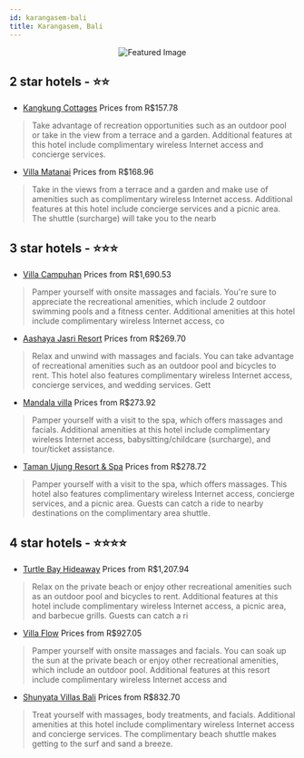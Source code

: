 ```yaml
---
id: karangasem-bali
title: Karangasem, Bali
---
```


<center><img src="https://i.travelapi.com/hotels/6000000/5990000/5985000/5984918/b2ed713b_z.jpg" alt="Featured Image" /></center>


##  2 star hotels - ⭐️⭐️

-    [Kangkung Cottages](https://us.hurb.com/hotels/karangasem/kangkung-cottages-JNP-JP395065?cmp=18055) Prices from R$157.78
   > Take advantage of recreation opportunities such as an outdoor pool or take in the view from a terrace and a garden. Additional features at this hotel include complimentary wireless Internet access and concierge services.
-    [Villa Matanai](https://us.hurb.com/hotels/karangasem/villa-matanai-JNP-JP908642?cmp=18055) Prices from R$168.96
   > Take in the views from a terrace and a garden and make use of amenities such as complimentary wireless Internet access. Additional features at this hotel include concierge services and a picnic area. The shuttle (surcharge) will take you to the nearb

##  3 star hotels - ⭐️⭐️⭐️

-    [Villa Campuhan](https://us.hurb.com/hotels/karangasem/villa-campuhan-JNP-JP268893?cmp=18055) Prices from R$1,690.53
   > Pamper yourself with onsite massages and facials. You're sure to appreciate the recreational amenities, which include 2 outdoor swimming pools and a fitness center. Additional amenities at this hotel include complimentary wireless Internet access, co
-    [Aashaya Jasri Resort](https://us.hurb.com/hotels/karangasem/aashaya-jasri-resort-JNP-JP541013?cmp=18055) Prices from R$269.70
   > Relax and unwind with massages and facials. You can take advantage of recreational amenities such as an outdoor pool and bicycles to rent. This hotel also features complimentary wireless Internet access, concierge services, and wedding services. Gett
-    [Mandala villa](https://us.hurb.com/hotels/karangasem/mandala-villa-JNP-JP422219?cmp=18055) Prices from R$273.92
   > Pamper yourself with a visit to the spa, which offers massages and facials. Additional amenities at this hotel include complimentary wireless Internet access, babysitting/childcare (surcharge), and tour/ticket assistance.
-    [Taman Ujung Resort & Spa](https://us.hurb.com/hotels/karangasem/taman-ujung-resort-spa-JNP-JP401438?cmp=18055) Prices from R$278.72
   > Pamper yourself with a visit to the spa, which offers massages. This hotel also features complimentary wireless Internet access, concierge services, and a picnic area. Guests can catch a ride to nearby destinations on the complimentary area shuttle.

##  4 star hotels - ⭐️⭐️⭐️⭐️

-    [Turtle Bay Hideaway](https://us.hurb.com/hotels/karangasem/turtle-bay-hideaway-JNP-JP657654?cmp=18055) Prices from R$1,207.94
   > Relax on the private beach or enjoy other recreational amenities such as an outdoor pool and bicycles to rent. Additional features at this hotel include complimentary wireless Internet access, a picnic area, and barbecue grills. Guests can catch a ri
-    [Villa Flow](https://us.hurb.com/hotels/karangasem/villa-flow-JNP-JP661862?cmp=18055) Prices from R$927.05
   > Pamper yourself with onsite massages and facials. You can soak up the sun at the private beach or enjoy other recreational amenities, which include an outdoor pool. Additional features at this resort include complimentary wireless Internet access and
-    [Shunyata Villas Bali](https://us.hurb.com/hotels/karangasem/shunyata-villas-bali-JNP-JP354849?cmp=18055) Prices from R$832.70
   > Treat yourself with massages, body treatments, and facials. Additional amenities at this hotel include complimentary wireless Internet access and concierge services. The complimentary beach shuttle makes getting to the surf and sand a breeze.
